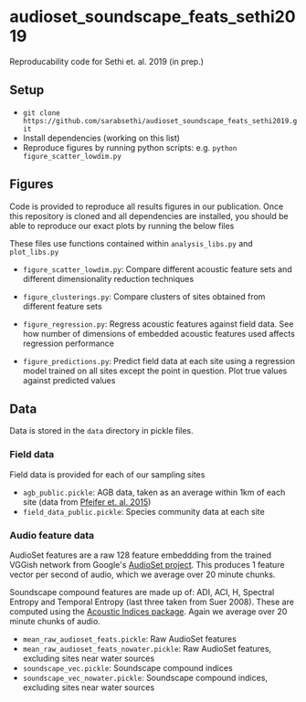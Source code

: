 # audioset_soundscape_feats_sethi2019
Reproducability code for Sethi et. al. 2019 (in prep.)

## Setup

* `git clone https://github.com/sarabsethi/audioset_soundscape_feats_sethi2019.git`
* Install dependencies (working on this list)
* Reproduce figures by running python scripts: e.g. `python figure_scatter_lowdim.py`

## Figures

Code is provided to reproduce all results figures in our publication. Once this repository is cloned and all dependencies are installed, you should be able to reproduce our exact plots by running the below files

These files use functions contained within `analysis_libs.py` and `plot_libs.py`

* `figure_scatter_lowdim.py`: Compare different acoustic feature sets and different dimensionality reduction techniques

* `figure_clusterings.py`: Compare clusters of sites obtained from different feature sets

* `figure_regression.py`: Regress acoustic features against field data. See how number of dimensions of embedded acoustic features used affects regression performance

* `figure_predictions.py`: Predict field data at each site using a regression model trained on all sites except the point in question. Plot true values against predicted values

## Data

Data is stored in the `data` directory in pickle files. 

### Field data

Field data is provided for each of our sampling sites

* `agb_public.pickle`: AGB data, taken as an average within 1km of each site (data from [Pfeifer et. al. 2015](http://iopscience.iop.org/article/10.1088/1748-9326/10/4/044019/meta))
* `field_data_public.pickle`: Species community data at each site

### Audio feature data

AudioSet features are a raw 128 feature embeddding from the trained VGGish network from Google's [AudioSet project](https://github.com/tensorflow/models/tree/master/research/audioset). This produces 1 feature vector per second of audio, which we average over 20 minute chunks.

Soundscape compound features are made up of: ADI, ACI, H, Spectral Entropy and Temporal Entropy (last three taken from Suer 2008). These are computed using the [Acoustic Indices package](https://github.com/patriceguyot/Acoustic_Indices). Again we average over 20 minute chunks of audio.

* `mean_raw_audioset_feats.pickle`: Raw AudioSet features 
* `mean_raw_audioset_feats_nowater.pickle`: Raw AudioSet features, excluding sites near water sources
* `soundscape_vec.pickle`: Soundscape compound indices
* `soundscape_vec_nowater.pickle`: Soundscape compound indices, excluding sites near water sources
